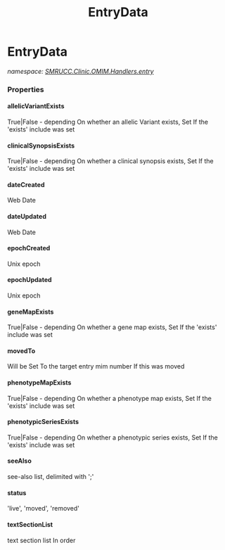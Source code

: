 ﻿---
title: EntryData
---

# EntryData
_namespace: [SMRUCC.Clinic.OMIM.Handlers.entry](N-SMRUCC.Clinic.OMIM.Handlers.entry.html)_






### Properties

#### allelicVariantExists
True|False - depending On whether an allelic Variant exists, Set If the 'exists' include was set
#### clinicalSynopsisExists
True|False - depending On whether a clinical synopsis exists, Set If the 'exists' include was set
#### dateCreated
Web Date
#### dateUpdated
Web Date
#### epochCreated
Unix epoch
#### epochUpdated
Unix epoch
#### geneMapExists
True|False - depending On whether a gene map exists, Set If the 'exists' include was set
#### movedTo
Will be Set To the target entry mim number If this was moved
#### phenotypeMapExists
True|False - depending On whether a phenotype map exists, Set If the 'exists' include was set
#### phenotypicSeriesExists
True|False - depending On whether a phenotypic series exists, Set If the 'exists' include was set
#### seeAlso
see-also list, delimited with ';'
#### status
'live', 'moved', 'removed'
#### textSectionList
text section list In order
